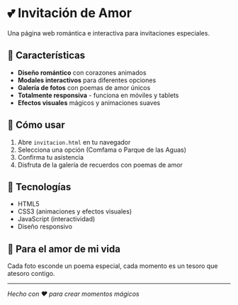 # 💕 Invitación de Amor

Una página web romántica e interactiva para invitaciones especiales.

## 🌟 Características

- **Diseño romántico** con corazones animados
- **Modales interactivos** para diferentes opciones
- **Galería de fotos** con poemas de amor únicos
- **Totalmente responsiva** - funciona en móviles y tablets
- **Efectos visuales** mágicos y animaciones suaves

## 📱 Cómo usar

1. Abre `invitacion.html` en tu navegador
2. Selecciona una opción (Comfama o Parque de las Aguas)
3. Confirma tu asistencia
4. Disfruta de la galería de recuerdos con poemas de amor

## 🎨 Tecnologías

- HTML5
- CSS3 (animaciones y efectos visuales)
- JavaScript (interactividad)
- Diseño responsivo

## 💝 Para el amor de mi vida

Cada foto esconde un poema especial, cada momento es un tesoro que atesoro contigo.

---

*Hecho con ❤️ para crear momentos mágicos* 